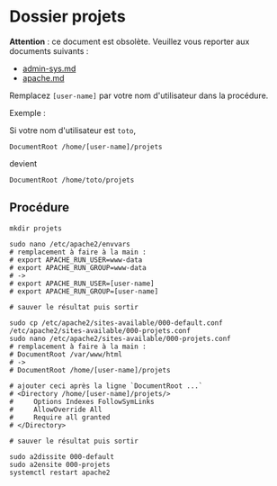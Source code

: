 # Dossier projets

**Attention** : ce document est obsolète.
Veuillez vous reporter aux documents suivants :

- [admin-sys.md](admin-sys.md)
- [apache.md](apache.md)

Remplacez `[user-name]` par votre nom d'utilisateur dans la procédure.

Exemple :

Si votre nom d'utilisateur est `toto`,

    DocumentRoot /home/[user-name]/projets

devient

    DocumentRoot /home/toto/projets

## Procédure

    mkdir projets

    sudo nano /etc/apache2/envvars
    # remplacement à faire à la main :
    # export APACHE_RUN_USER=www-data
    # export APACHE_RUN_GROUP=www-data
    # ->
    # export APACHE_RUN_USER=[user-name]
    # export APACHE_RUN_GROUP=[user-name]

    # sauver le résultat puis sortir

    sudo cp /etc/apache2/sites-available/000-default.conf /etc/apache2/sites-available/000-projets.conf
    sudo nano /etc/apache2/sites-available/000-projets.conf
    # remplacement à faire à la main :
    # DocumentRoot /var/www/html
    # ->
    # DocumentRoot /home/[user-name]/projets

    # ajouter ceci après la ligne `DocumentRoot ...`
    # <Directory /home/[user-name]/projets/>
    #     Options Indexes FollowSymLinks
    #     AllowOverride All
    #     Require all granted
    # </Directory>

    # sauver le résultat puis sortir

    sudo a2dissite 000-default
    sudo a2ensite 000-projets
    systemctl restart apache2

